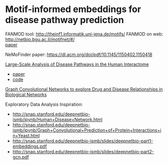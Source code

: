 # Motif-informed embeddings for disease pathway prediction

FANMOD tool: http://theinf1.informatik.uni-jena.de/motifs/
FANMOD on web: http://netbio.bgu.ac.il/motifnet/#/    
[paper](https://academic.oup.com/bioinformatics/article/33/12/1907/2971438)

NeMoFinder paper: https://dl.acm.org/doi/pdf/10.1145/1150402.1150418

[Large-Scale Analysis of Disease Pathways in the Human Interactome](http://snap.stanford.edu/pathways/) 

- [paper](http://psb.stanford.edu/psb-online/proceedings/psb18/agrawal.pdf) 
- [code](https://github.com/mims-harvard/pathways)

[Graph Convolutional Networks to explore Drug and
Disease Relationships in Biological Networks](http://snap.stanford.edu/class/cs224w-2017/projects/cs224w-41-final.pdf)

Exploratory Data Analysis Inspiration:

- http://snap.stanford.edu/deepnetbio-ismb/ipynb/Human+Disease+Network.html
- http://snap.stanford.edu/deepnetbio-ismb/ipynb/Graph+Convolutional+Prediction+of+Protein+Interactions+in+Yeast.html
- http://snap.stanford.edu/deepnetbio-ismb/slides/deepnetbio-part1-embeddings.pdf
- http://snap.stanford.edu/deepnetbio-ismb/slides/deepnetbio-part2-gcn.pdf
